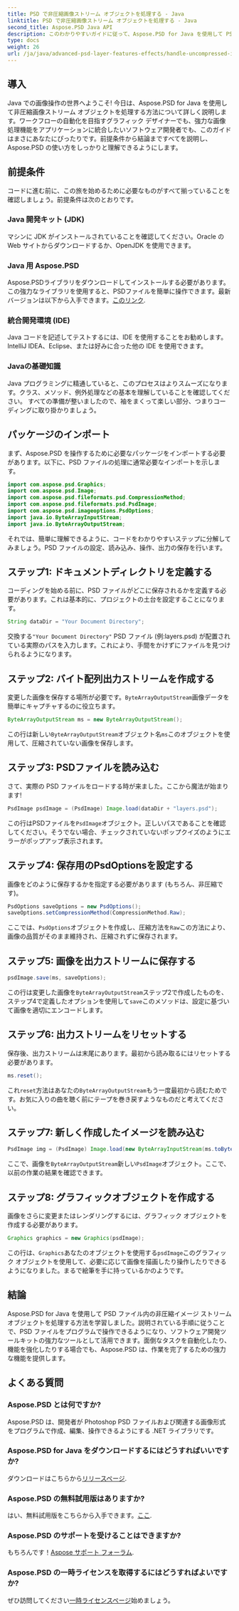 ```yaml
---
title: PSD で非圧縮画像ストリーム オブジェクトを処理する - Java
linktitle: PSD で非圧縮画像ストリーム オブジェクトを処理する - Java
second_title: Aspose.PSD Java API
description: このわかりやすいガイドに従って、Aspose.PSD for Java を使用して PSD 内の非圧縮画像ストリームの処理をマスターします。開発者やデザイナーに最適です。
type: docs
weight: 26
url: /ja/java/advanced-psd-layer-features-effects/handle-uncompressed-image-stream-object-psd/
---
```

## 導入
Java での画像操作の世界へようこそ! 今日は、Aspose.PSD for Java を使用して非圧縮画像ストリーム オブジェクトを処理する方法について詳しく説明します。ワークフローの自動化を目指すグラフィック デザイナーでも、強力な画像処理機能をアプリケーションに統合したいソフトウェア開発者でも、このガイドはまさにあなたにぴったりです。前提条件から結論まですべてを説明し、Aspose.PSD の使い方をしっかりと理解できるようにします。
## 前提条件
コードに進む前に、この旅を始めるために必要なものがすべて揃っていることを確認しましょう。前提条件は次のとおりです。
### Java 開発キット (JDK)
マシンに JDK がインストールされていることを確認してください。Oracle の Web サイトからダウンロードするか、OpenJDK を使用できます。
### Java 用 Aspose.PSD
 Aspose.PSDライブラリをダウンロードしてインストールする必要があります。この強力なライブラリを使用すると、PSDファイルを簡単に操作できます。最新バージョンは以下から入手できます。[このリンク](https://releases.aspose.com/psd/java/).
### 統合開発環境 (IDE)
Java コードを記述してテストするには、IDE を使用することをお勧めします。IntelliJ IDEA、Eclipse、または好みに合った他の IDE を使用できます。
### Javaの基礎知識
Java プログラミングに精通していると、このプロセスはよりスムーズになります。クラス、メソッド、例外処理などの基本を理解していることを確認してください。
すべての準備が整いましたので、袖をまくって楽しい部分、つまりコーディングに取り掛かりましょう。
## パッケージのインポート
まず、Aspose.PSD を操作するために必要なパッケージをインポートする必要があります。以下に、PSD ファイルの処理に通常必要なインポートを示します。
```java
import com.aspose.psd.Graphics;
import com.aspose.psd.Image;
import com.aspose.psd.fileformats.psd.CompressionMethod;
import com.aspose.psd.fileformats.psd.PsdImage;
import com.aspose.psd.imageoptions.PsdOptions;
import java.io.ByteArrayInputStream;
import java.io.ByteArrayOutputStream;
```
それでは、簡単に理解できるように、コードをわかりやすいステップに分解してみましょう。PSD ファイルの設定、読み込み、操作、出力の保存を行います。 
## ステップ1: ドキュメントディレクトリを定義する
コーディングを始める前に、PSD ファイルがどこに保存されるかを定義する必要があります。これは基本的に、プロジェクトの土台を設定することになります。 
```java
String dataDir = "Your Document Directory";
```
交換する`"Your Document Directory"` PSD ファイル (例:layers.psd) が配置されている実際のパスを入力します。これにより、手間をかけずにファイルを見つけられるようになります。
## ステップ2: バイト配列出力ストリームを作成する
変更した画像を保存する場所が必要です。`ByteArrayOutputStream`画像データを簡単にキャプチャするのに役立ちます。
```java
ByteArrayOutputStream ms = new ByteArrayOutputStream();
```
この行は新しい`ByteArrayOutputStream`オブジェクト名`ms`このオブジェクトを使用して、圧縮されていない画像を保存します。
## ステップ3: PSDファイルを読み込む
さて、実際の PSD ファイルをロードする時が来ました。ここから魔法が始まります!
```java
PsdImage psdImage = (PsdImage) Image.load(dataDir + "layers.psd");
```
この行はPSDファイルを`PsdImage`オブジェクト。正しいパスであることを確認してください。そうでない場合、チェックされていないポップクイズのようにエラーがポップアップ表示されます。
## ステップ4: 保存用のPsdOptionsを設定する
画像をどのように保存するかを指定する必要があります (もちろん、非圧縮です)。
```java
PsdOptions saveOptions = new PsdOptions();
saveOptions.setCompressionMethod(CompressionMethod.Raw);
```
ここでは、`PsdOptions`オブジェクトを作成し、圧縮方法を`Raw`この方法により、画像の品質がそのまま維持され、圧縮されずに保存されます。
## ステップ5: 画像を出力ストリームに保存する
```java
psdImage.save(ms, saveOptions);
```
この行は変更した画像を`ByteArrayOutputStream`ステップ2で作成したものを、ステップ4で定義したオプションを使用して`save`このメソッドは、設定に基づいて画像を適切にエンコードします。
## ステップ6: 出力ストリームをリセットする
保存後、出力ストリームは末尾にあります。最初から読み取るにはリセットする必要があります。
```java
ms.reset();
```
これ`reset`方法はあなたの`ByteArrayOutputStream`もう一度最初から読むためです。お気に入りの曲を聴く前にテープを巻き戻すようなものだと考えてください。
## ステップ7: 新しく作成したイメージを読み込む
```java
PsdImage img = (PsdImage) Image.load(new ByteArrayInputStream(ms.toByteArray()));
```
ここで、画像を`ByteArrayOutputStream`新しい`PsdImage`オブジェクト。ここで、以前の作業の結果を確認できます。
## ステップ8: グラフィックオブジェクトを作成する
画像をさらに変更またはレンダリングするには、グラフィック オブジェクトを作成する必要があります。
```java
Graphics graphics = new Graphics(psdImage);
```
この行は、`Graphics`あなたのオブジェクトを使用する`psdImage`このグラフィック オブジェクトを使用して、必要に応じて画像を描画したり操作したりできるようになりました。まるで絵筆を手に持っているかのようです。
## 結論 
Aspose.PSD for Java を使用して PSD ファイル内の非圧縮イメージ ストリーム オブジェクトを処理する方法を学習しました。説明されている手順に従うことで、PSD ファイルをプログラムで操作できるようになり、ソフトウェア開発ツールキットの強力なツールとして活用できます。面倒なタスクを自動化したり、機能を強化したりする場合でも、Aspose.PSD は、作業を完了するための強力な機能を提供します。
## よくある質問
### Aspose.PSD とは何ですか?
Aspose.PSD は、開発者が Photoshop PSD ファイルおよび関連する画像形式をプログラムで作成、編集、操作できるようにする .NET ライブラリです。
### Aspose.PSD for Java をダウンロードするにはどうすればいいですか?
ダウンロードはこちらから[リリースページ](https://releases.aspose.com/psd/java/).
### Aspose.PSD の無料試用版はありますか?
はい、無料試用版をこちらから入手できます。[ここ](https://releases.aspose.com/).
### Aspose.PSD のサポートを受けることはできますか?
もちろんです！[Aspose サポート フォーラム](https://forum.aspose.com/c/psd/34).
### Aspose.PSD の一時ライセンスを取得するにはどうすればよいですか?
ぜひ訪問してください[一時ライセンスページ](https://purchase.aspose.com/temporary-license/)始めましょう。